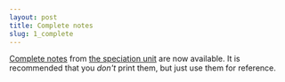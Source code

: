 ```yaml
---
layout: post
title: Complete notes
slug: 1_complete
---
```


[Complete notes](/materials/speciation.complete.pdf) from [the speciation unit](/speciation.html) are now available. It is recommended that you _don't_ print them, but just use them for reference.
